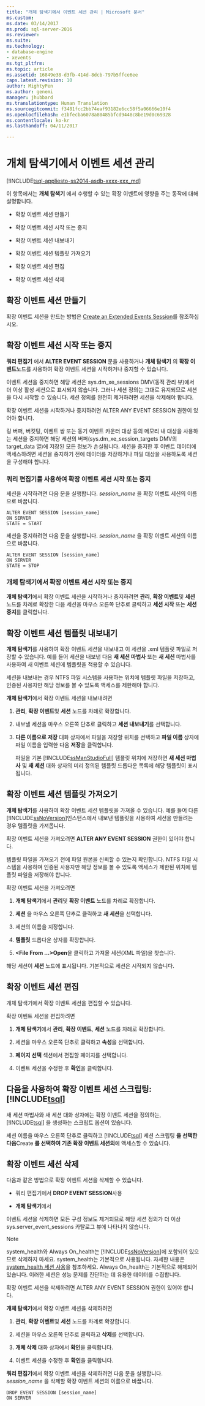 ```yaml
---
title: "개체 탐색기에서 이벤트 세션 관리 | Microsoft 문서"
ms.custom: 
ms.date: 03/14/2017
ms.prod: sql-server-2016
ms.reviewer: 
ms.suite: 
ms.technology:
- database-engine
- xevents
ms.tgt_pltfrm: 
ms.topic: article
ms.assetid: 16849e38-d3fb-414d-8dcb-797b5ffce6ee
caps.latest.revision: 10
author: MightyPen
ms.author: genemi
manager: jhubbard
ms.translationtype: Human Translation
ms.sourcegitcommit: f3481fcc2bb74eaf93182e6cc58f5a06666e10f4
ms.openlocfilehash: e1bfecba6078a80485bfcd9448c8be19d0c69328
ms.contentlocale: ko-kr
ms.lasthandoff: 04/11/2017

---
```

# <a name="manage-event-sessions-in-the-object-explorer"></a>개체 탐색기에서 이벤트 세션 관리
[!INCLUDE[tsql-appliesto-ss2014-asdb-xxxx-xxx_md](../../includes/tsql-appliesto-ss2014-asdb-xxxx-xxx-md.md)]

  이 항목에서는 **개체 탐색기** 에서 수행할 수 있는 확장 이벤트에 영향을 주는 동작에 대해 설명합니다.  
  
-   확장 이벤트 세션 만들기  
  
-   확장 이벤트 세션 시작 또는 중지  
  
-   확장 이벤트 세션 내보내기  
  
-   확장 이벤트 세션 템플릿 가져오기  
  
-   확장 이벤트 세션 편집  
  
-   확장 이벤트 세션 삭제  
  
## <a name="create-an-extended-events-session"></a>확장 이벤트 세션 만들기  
 확장 이벤트 세션을 만드는 방법은 [Create an Extended Events Session](http://msdn.microsoft.com/library/34b1e95a-a80e-4aca-9201-abde47f2ca74)를 참조하십시오.  
  
## <a name="starting-or-stopping-an-extended-events-session"></a>확장 이벤트 세션 시작 또는 중지  
 **쿼리 편집기** 에서 **ALTER EVENT SESSION** 문을 사용하거나 **개체 탐색기** 의 **확장 이벤트**노드를 사용하여 확장 이벤트 세션을 시작하거나 중지할 수 있습니다.  
  
 이벤트 세션을 중지하면 해당 세션은 sys.dm_xe_sessions DMV(동적 관리 뷰)에서 더 이상 활성 세션으로 표시되지 않습니다. 그러나 세션 정의는 그대로 유지되므로 세션을 다시 시작할 수 있습니다. 세션 정의를 완전히 제거하려면 세션을 삭제해야 합니다.  
  
 확장 이벤트 세션을 시작하거나 중지하려면 ALTER ANY EVENT SESSION 권한이 있어야 합니다.  
  
 링 버퍼, 버킷팅, 이벤트 쌍 또는 동기 이벤트 카운터 대상 등의 메모리 내 대상을 사용하는 세션을 중지하면 해당 세션의 버퍼(sys.dm_xe_session_targets DMV의 target_data 열)에 저장된 모든 정보가 손실됩니다. 세션을 중지한 후 이벤트 데이터에 액세스하려면 세션을 중지하기 전에 데이터를 저장하거나 파일 대상을 사용하도록 세션을 구성해야 합니다.  
  
### <a name="start-or-stop-an-extended-events-session-using-query-editor"></a>쿼리 편집기를 사용하여 확장 이벤트 세션 시작 또는 중지  
 세션을 시작하려면 다음 문을 실행합니다. *session_name* 을 확장 이벤트 세션의 이름으로 바꿉니다.  
  
```  
ALTER EVENT SESSION [session_name]  
ON SERVER  
STATE = START  
```  
  
 세션을 중지하려면 다음 문을 실행합니다. *session_name* 을 확장 이벤트 세션의 이름으로 바꿉니다.  
  
```  
ALTER EVENT SESSION [session_name]  
ON SERVER  
STATE = STOP  
```  
  
### <a name="start-or-stop-an-extended-events-session-in-object-explorer"></a>개체 탐색기에서 확장 이벤트 세션 시작 또는 중지  
 **개체 탐색기**에서 확장 이벤트 세션을 시작하거나 중지하려면 **관리**, **확장 이벤트**및 **세션** 노드를 차례로 확장한 다음 세션을 마우스 오른쪽 단추로 클릭하고 **세션 시작** 또는 **세션 중지**를 클릭합니다.  
  
## <a name="export-an-extended-events-session-template"></a>확장 이벤트 세션 템플릿 내보내기  
 **개체 탐색기**를 사용하여 확장 이벤트 세션을 내보내고 이 세션을 .xml 템플릿 파일로 저장할 수 있습니다. 예를 들어 세션을 내보낸 다음 **새 세션 마법사** 또는 **새 세션** 마법사를 사용하여 새 이벤트 세션에 템플릿을 적용할 수 있습니다.  
  
 세션을 내보내는 경우 NTFS 파일 시스템을 사용하는 위치에 템플릿 파일을 저장하고, 인증된 사용자만 해당 정보를 볼 수 있도록 액세스를 제한해야 합니다.  
  
 **개체 탐색기**에서 확장 이벤트 세션을 내보내려면  
  
1.  **관리**, **확장 이벤트**및 **세션** 노드를 차례로 확장합니다.  
  
2.  내보낼 세션을 마우스 오른쪽 단추로 클릭하고 **세션 내보내기**를 선택합니다.  
  
3.  **다른 이름으로 저장** 대화 상자에서 파일을 저장할 위치를 선택하고 **파일 이름** 상자에 파일 이름을 입력한 다음 **저장**을 클릭합니다.  
  
     파일을 기본 [!INCLUDE[ssManStudioFull](../../includes/ssmanstudiofull-md.md)] 템플릿 위치에 저장하면 **새 세션 마법사** 및 **새 세션** 대화 상자의 미리 정의된 템플릿 드롭다운 목록에 해당 템플릿이 표시됩니다.  
  
## <a name="import-an-extended-events-session-template"></a>확장 이벤트 세션 템플릿 가져오기  
 **개체 탐색기**를 사용하여 확장 이벤트 세션 템플릿을 가져올 수 있습니다. 예를 들어 다른 [!INCLUDE[ssNoVersion](../../includes/ssnoversion-md.md)]인스턴스에서 내보낸 템플릿을 사용하여 세션을 만들려는 경우 템플릿을 가져옵니다.  
  
 확장 이벤트 세션을 가져오려면 **ALTER ANY EVENT SESSION** 권한이 있어야 합니다.  
  
 템플릿 파일을 가져오기 전에 파일 원본을 신뢰할 수 있는지 확인합니다. NTFS 파일 시스템을 사용하며 인증된 사용자만 해당 정보를 볼 수 있도록 액세스가 제한된 위치에 템플릿 파일을 저장해야 합니다.  
  
 확장 이벤트 세션을 가져오려면  
  
1.  **개체 탐색기**에서 **관리**및 **확장 이벤트** 노드를 차례로 확장합니다.  
  
2.  **세션** 을 마우스 오른쪽 단추로 클릭하고 **새 세션**을 선택합니다.  
  
3.  세션의 이름을 지정합니다.  
  
4.  **템플릿** 드롭다운 상자를 확장합니다.  
  
5.  **\<File From …>Open**을 클릭하고 가져올 세션(XML 파일)을 찾습니다.  
  
 해당 세션이 **세션** 노드에 표시됩니다. 기본적으로 세션은 시작되지 않습니다.  
  
## <a name="edit-an-extended-events-session"></a>확장 이벤트 세션 편집  
 개체 탐색기에서 확장 이벤트 세션을 편집할 수 있습니다.  
  
 확장 이벤트 세션을 편집하려면  
  
1.  **개체 탐색기**에서 **관리**, **확장 이벤트**, **세션** 노드를 차례로 확장합니다.  
  
2.  세션을 마우스 오른쪽 단추로 클릭하고 **속성**을 선택합니다.  
  
3.  **페이지 선택** 섹션에서 편집할 페이지를 선택합니다.  
  
4.  이벤트 세션을 수정한 후 **확인**을 클릭합니다.  
  
## <a name="script-an-event-session-definition-using-includetsqlincludestsql-mdmd"></a>다음을 사용하여 확장 이벤트 세션 스크립팅: [!INCLUDE[tsql](../../includes/tsql-md.md)]  
 새 세션 마법사와 새 세션 대화 상자에는 확장 이벤트 세션을 정의하는, [!INCLUDE[tsql](../../includes/tsql-md.md)] 을 생성하는 스크립트 옵션이 있습니다.  
  
 세션 이름을 마우스 오른쪽 단추로 클릭하고 [!INCLUDE[tsql](../../includes/tsql-md.md)] 세션 스크립팅 **을 선택한 다음**Create **를 선택하여 기존 확장 이벤트 세션의**에 액세스할 수 있습니다.  
  
## <a name="delete-an-extended-events-session"></a>확장 이벤트 세션 삭제  
 다음과 같은 방법으로 확장 이벤트 세션을 삭제할 수 있습니다.  
  
-   쿼리 편집기에서 **DROP EVENT SESSION**사용  
  
-   **개체 탐색기**에서  
  
 이벤트 세션을 삭제하면 모든 구성 정보도 제거되므로 해당 세션 정의가 더 이상 sys.server_event_sessions 카탈로그 뷰에 나타나지 않습니다.  
  
> [!NOTE]  
>  system_health와 Always On_health는 [!INCLUDE[ssNoVersion](../../includes/ssnoversion-md.md)]에 포함되어 있으므로 삭제하지 마세요. system_health는 기본적으로 사용됩니다. 자세한 내용은 [system_health 세션 사용](../../relational-databases/extended-events/use-the-system-health-session.md)을 참조하세요. Always On_health는 기본적으로 해제되어 있습니다. 이러한 세션은 성능 문제를 진단하는 데 유용한 데이터를 수집합니다.  
  
 확장 이벤트 세션을 삭제하려면 ALTER ANY EVENT SESSION 권한이 있어야 합니다.  
  
 **개체 탐색기**에서 확장 이벤트 세션을 삭제하려면  
  
1.  **관리**, **확장 이벤트**및 **세션** 노드를 차례로 확장합니다.  
  
2.  세션을 마우스 오른쪽 단추로 클릭하고 **삭제**를 선택합니다.  
  
3.  **개체 삭제** 대화 상자에서 **확인**을 클릭합니다.  
  
4.  이벤트 세션을 수정한 후 **확인**을 클릭합니다.  
  
 **쿼리 편집기**에서 확장 이벤트 세션을 삭제하려면 다음 문을 실행합니다. *session_name* 을 삭제할 확장 이벤트 세션의 이름으로 바꿉니다.  
  
```  
DROP EVENT SESSION [session_name]  
ON SERVER  
```  
  
  
